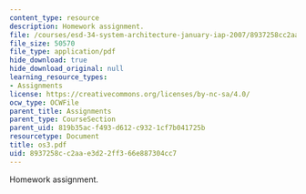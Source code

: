 ```yaml
---
content_type: resource
description: Homework assignment.
file: /courses/esd-34-system-architecture-january-iap-2007/8937258cc2aae3d22ff366e887304cc7_os3.pdf
file_size: 50570
file_type: application/pdf
hide_download: true
hide_download_original: null
learning_resource_types:
- Assignments
license: https://creativecommons.org/licenses/by-nc-sa/4.0/
ocw_type: OCWFile
parent_title: Assignments
parent_type: CourseSection
parent_uid: 819b35ac-f493-d612-c932-1cf7b041725b
resourcetype: Document
title: os3.pdf
uid: 8937258c-c2aa-e3d2-2ff3-66e887304cc7
---
```

Homework assignment.